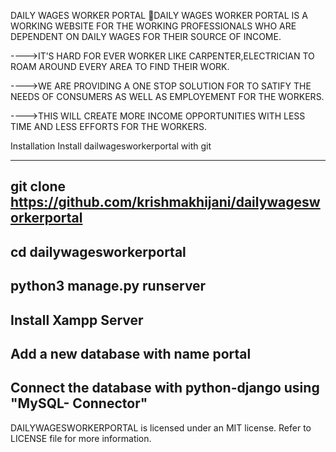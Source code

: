 DAILY WAGES WORKER PORTAL
DAILY WAGES WORKER PORTAL IS A WORKING WEBSITE FOR THE WORKING PROFESSIONALS WHO ARE DEPENDENT ON DAILY WAGES FOR THEIR SOURCE OF INCOME.

---->IT’S HARD FOR EVER WORKER LIKE CARPENTER,ELECTRICIAN TO ROAM AROUND EVERY AREA TO FIND THEIR WORK.

---->WE ARE PROVIDING A ONE STOP SOLUTION FOR TO SATIFY THE NEEDS OF CONSUMERS AS WELL AS EMPLOYEMENT FOR THE WORKERS.

---->THIS WILL CREATE MORE INCOME OPPORTUNITIES WITH LESS TIME AND LESS EFFORTS FOR THE WORKERS.

Installation
Install dailwagesworkerportal with git

  -----------------------------------------------------------------
  git clone https://github.com/krishmakhijani/dailywagesworkerportal
  -----------------------------------------------------------------
  cd dailywagesworkerportal
  -----------------------------------------------------------------
  python3 manage.py runserver
  -----------------------------------------------------------------
  Install Xampp Server
  -----------------------------------------------------------------
  Add a new database with name portal
  -----------------------------------------------------------------
  Connect the database with python-django using "MySQL- Connector"
  -----------------------------------------------------------------


DAILYWAGESWORKERPORTAL is licensed under an MIT license. Refer to LICENSE file for more information.
